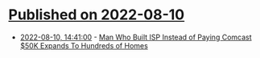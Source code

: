 # [Published on 2022-08-10](index.md)

* [2022-08-10, 14:41:00](https://news.slashdot.org/story/22/08/10/1431223/man-who-built-isp-instead-of-paying-comcast-50k-expands-to-hundreds-of-homes?utm_source=rss1.0mainlinkanon&utm_medium=feed) - [Man Who Built ISP Instead of Paying Comcast $50K Expands To Hundreds of Homes](https://news.slashdot.org/story/22/08/10/1431223/man-who-built-isp-instead-of-paying-comcast-50k-expands-to-hundreds-of-homes?utm_source=rss1.0mainlinkanon&utm_medium=feed)
